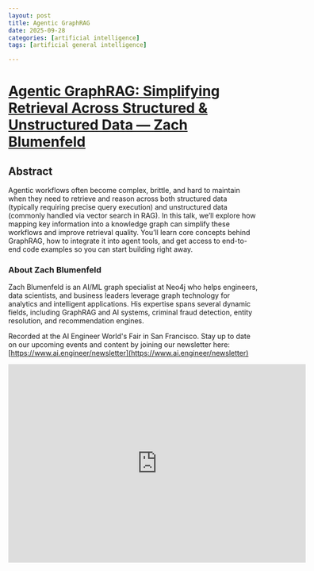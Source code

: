 ```yaml
---
layout: post
title: Agentic GraphRAG
date: 2025-09-28
categories: [artificial intelligence]
tags: [artificial general intelligence]

---
```




# [Agentic GraphRAG: Simplifying Retrieval Across Structured & Unstructured Data — Zach Blumenfeld](https://www.youtube.com/watch?v=CzM3cW6FdBs)



## Abstract

Agentic workflows often become complex, brittle, and hard to maintain when they need to retrieve and reason across both structured data (typically requiring precise query execution) and unstructured data (commonly handled via vector search in RAG). In this talk, we’ll explore how mapping key information into a knowledge graph can simplify these workflows and improve retrieval quality. You’ll learn core concepts behind GraphRAG, how to integrate it into agent tools, and get access to end-to-end code examples so you can start building right away.

### About Zach Blumenfeld
Zach Blumenfeld is an AI/ML graph specialist at Neo4j who helps engineers, data scientists, and business leaders leverage graph technology for analytics and intelligent applications. His expertise spans several dynamic fields, including GraphRAG and AI systems, criminal fraud detection, entity resolution, and recommendation engines.

Recorded at the AI Engineer World's Fair in San Francisco. Stay up to date on our upcoming events and content by joining our newsletter here: [https://www.ai.engineer/newsletter](https://www.ai.engineer/newsletter)

<iframe width="600" height="400" src="https://www.youtube.com/embed/CzM3cW6FdBs?si=6SBqg74WWfzJP1aq" title="YouTube video player" frameborder="0" allow="accelerometer; autoplay; clipboard-write; encrypted-media; gyroscope; picture-in-picture; web-share" referrerpolicy="strict-origin-when-cross-origin" allowfullscreen></iframe>